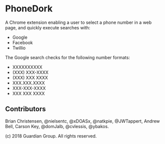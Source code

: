 # PhoneDork

A Chrome extension enabling a user to select a phone number in a web page, and
quickly execute searches with:

* Google
* Facebook
* Twillio

The Google search checks for the following number formats:

* XXXXXXXXXX
* (XXX) XXX-XXXX
* (XXX) XXX XXXX
* XXX.XXX.XXXX
* XXX-XXX-XXXX
* XXX XXX XXXX

## Contributors

Brian Christensen, @nielsentc,  @xDOASx, @natkpie, @JWTappert, Andrew Bell, Carson Key, @domJalb, @cvlessis, @ybakos.

(c) 2018 Guardian Group. All rights reserved.
